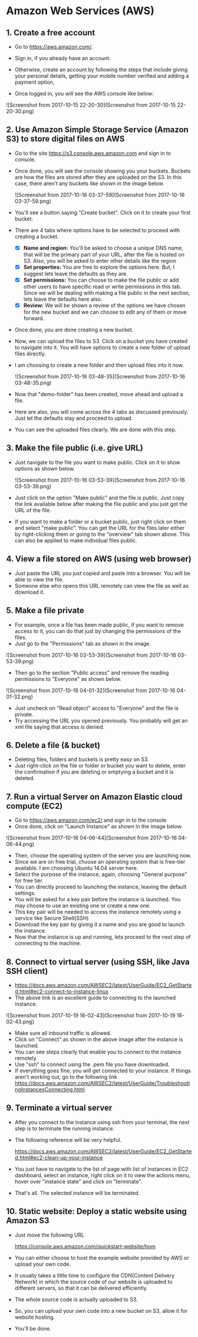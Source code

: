 # Amazon Web Services (AWS)

## 1. Create a free account

- Go to https://aws.amazon.com/.


- Sign in, if you already have an account.


- Otherwise, create an account by following the steps that include giving your personal details, getting your mobile number verified and adding a payment option, 


- Once logged in, you will see the AWS console like below:

![Screenshot from 2017-10-15 22-20-30](Screenshot from 2017-10-15 22-20-30.png)



## 2. Use Amazon Simple Storage Service (Amazon S3) to store digital files on AWS

- Go to the site https://s3.console.aws.amazon.com and sign in to console.

- Once done, you will see the console showing you your buckets. Buckets are how the files are stored after they are uploaded on the S3. In this case, there aren't any buckets like shown in the image below.

  ![Screenshot from 2017-10-16 03-37-59](Screenshot from 2017-10-16 03-37-59.png)


- You'll see a button saying "Create bucket". Click on it to create your first bucket.

- There are 4 tabs where options have to be selected to proceed with creating a bucket.

  - [x] **Name and region:** You'll be asked to choose a unique DNS name, that will be the primary part of your URL, after the file is hosted on S3. Also, you will be asked to enter other details like the region
  - [x] **Set properties:** You are free to explore the options here. But, I suggest lets leave the defaults as they are.
  - [x] **Set permissions:** You can choose to make the file public or add other users to have specific read or write permissions in this tab. Since we will be dealing with making a file public in the next section, lets leave the defaults here also.
  - [x] **Review:** We will be shown a review of the options we have chosen for the new bucket and we can choose to edit any of them or move forward.

- Once done, you are done creating a new bucket.

- Now, we can upload the files to S3. Click on a bucket you have created to navigate into it. You will have options to create a new folder of upload files directly.

- I am choosing to create a new folder and then upload files into it now.

  ![Screenshot from 2017-10-16 03-48-35](Screenshot from 2017-10-16 03-48-35.png)


- Now that "demo-folder" has been created, move ahead and upload a file.
- Here are also, you will come across the 4 tabs as discussed previously. Just let the defaults stay and proceed to upload.
- You can see the uploaded files clearly. We are done with this step.

## 3. Make the file public (i.e. give URL)

- Just navigate to the file you want to make public. Click on it to show options as shown below.

  ![Screenshot from 2017-10-16 03-53-39](Screenshot from 2017-10-16 03-53-39.png)


- Just click on the option "Make public" and the file is public. Just copy the link available below after making the file public and you just got the URL of the file.
- If you want to make a folder or a bucket public, just right click on them and select "make public". You can get the URL for the files later either by right-clicking them or going to the "overview" tab shown above. This can also be applied to make individual files public.

## 4. View a file stored on AWS (using web browser)

- Just paste the URL you just copied and paste into a browser. You will be able to view the file.
- Someone else who opens this URL remotely can view the file as well as download it.

## 5. Make a file private

- For example, once a file has been made public, if you want to remove access to it, you can do that just by changing the permissions of the files.
- Just go to the "Permissions" tab as shown in the image.

![Screenshot from 2017-10-16 03-53-39](Screenshot from 2017-10-16 03-53-39.png)

- Then go to the section "Public access" and remove the reading permissions to "Everyone" as shown below.

![Screenshot from 2017-10-16 04-01-32](Screenshot from 2017-10-16 04-01-32.png)

- Just uncheck on "Read object" access to "Everyone" and the file is private. 
- Try accessing the URL you opened previously. You probably will get an xml file saying that access is denied.

## 6. Delete a file (& bucket)

- Deleting files, folders and buckets is pretty easy on S3.
- Just right-click on the file or folder or bucket you want to delete, enter the confirmation if you are deleting or emptying a bucket and it is deleted.

## 7. Run a virtual Server on Amazon Elastic cloud compute (EC2)

- Go to https://aws.amazon.com/ec2/ and sign in to the console
- Once done, click on "Launch Instance" as shown in the image below.

![Screenshot from 2017-10-16 04-06-44](Screenshot from 2017-10-16 04-06-44.png)

- Then, choose the operating system of the server you are launching now.
- Since we are on free trial, choose an operating system that is free-tier available. I am choosing Ubuntu 14.04 server here.
- Select the purpose of the instance, again, choosing "General purpose" for free tier.
- You can directly proceed to launching the instance, leaving the default settings.
- You will be asked for a key pair before the instance is launched. You may choose to use an existing one or create a new one. 
- This key pair will be needed to access the instance remotely using a service like Secure Shell(SSH)
- Download the key pair by giving it a name and you are good to launch the instance.
- Now that the instance is up and running, lets proceed to the next step of connecting to the machine.

## 8. Connect to virtual server (using SSH, like Java SSH client)

- https://docs.aws.amazon.com/AWSEC2/latest/UserGuide/EC2_GetStarted.html#ec2-connect-to-instance-linux
- The above link is an excellent guide to connecting to the launched instance.

![Screenshot from 2017-10-19 16-02-43](Screenshot from 2017-10-19 16-02-43.png)

- Make sure all inbound traffic is allowed.
- Click on "Connect" as shown in the above image after the instance is launched.
- You can see steps clearly that enable you to connect to the instance remotely.
- Use "ssh" to connect using the .pem file you have downloaded.
- If everything goes fine, you will get connected to your instance. If things aren't working out, go to the following link https://docs.aws.amazon.com/AWSEC2/latest/UserGuide/TroubleshootingInstancesConnecting.html

## 9. Terminate a virtual server

- After you connect to the instance using ssh from your terminal, the next step is to terminate the running instance.

- The following reference will be very helpful.

  https://docs.aws.amazon.com/AWSEC2/latest/UserGuide/EC2_GetStarted.html#ec2-clean-up-your-instance

- You just have to navigate to the list of page with list of instances in EC2 dashboard, select an instance, right click on it to view the actions menu, hover over "instance state" and click on "terminate".

- That's all. The selected instance will be terminated.

## 10. Static website: Deploy a static website using Amazon S3

- Just move the following URL

  https://console.aws.amazon.com/quickstart-website/hom

- You can either choose to host the example website provided by AWS or upload your own code.

- It usually takes a little time to configure the CDN(Content Delivery Network) in which the source code of our website is uploaded to different servers, so that it can be delivered efficiently.

- The whole source code is actually uploaded to S3.

- So, you can upload your own code into a new bucket on S3, allow it for website hosting. 

- You'll be done.